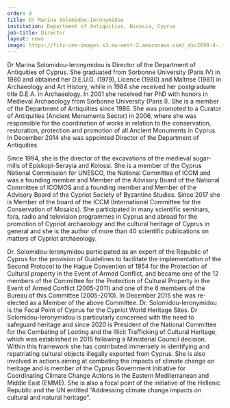 ```yaml
---
order: 9
title: Dr Marina Solomidou-Ieronymidou
institution: Department of Antiquities, Nicosia, Cyprus
job-title: Director
layout: news
image: https://fitz-cms-images.s3.eu-west-2.amazonaws.com/_dsc2698-4-.jpg
---
```

Dr Marina Solomidou-Ieronymidou is Director of the Department of Antiquities of Cyprus. She graduated from Sorbonne University (Paris IV) in 1980 and obtained her D.E.U.G. (1979), Licence (1980) and Maîtrise (1981) in Archaeology and Art History, while in 1984 she received her postgraduate title D.E.A. in Archaeology.  In 2001 she received her PhD with honors in Medieval Archaeology from Sorbonne University (Paris I).  She is a member of the Department of Antiquities since 1986.  She was promoted to a Curator of Antiquities (Ancient Monuments Sector) in 2006, where she was responsible for the coordination of works in relation to the conservation, restoration, protection and promotion of all Ancient Monuments in Cyprus.  In December 2014 she was appointed Director of the Department of Antiquities.

Since 1994, she is the director of the excavations of the medieval sugar-mills of Episkopi-Serayia and Kolossi.  She is a member of the Cyprus National Commission for UNESCO, the National Committee of ICOM and was a founding member and Member of the Advisory Board of the National Committee of ICOMOS and a founding member and Member of the Advisory Board of the Cypriot Society of Byzantine Studies. Since 2017 she is Member of the board of the ICCM (International Committee for the Conservation of Mosaics).  She participated in many scientific seminars, fora, radio and television programmes in Cyprus and abroad for the promotion of Cypriot archaeology and the cultural heritage of Cyprus in general and she is the author of more than 40 scientific publications on matters of Cypriot archaeology.

Dr. Solomidou-Ieronymidou participated as an expert of the Republic of Cyprus for the provision of Guidelines to facilitate the implementation of the Second Protocol to the Hague Convention of 1954 for the Protection of Cultural property in the Event of Armed Conflict, and became one of the 12 members of the Committee for the Protection of Cultural Property in the Event of Armed Conflict (2005-2011) and one of the 6 members of the Bureau of this Committee (2005-2010).  In December 2015 she was re-elected as a Member of the above Committee.  Dr. Solomidou-Ieronymidou is the Focal Point of Cyprus for the Cypriot World Heritage Sites. Dr Solomidou-Ieronymidou is particularly concerned with the need to safeguard heritage and since 2020 is President of the National Committee for the Combating of Looting and the Illicit Trafficking of Cultural Heritage, which was established in 2015 following a Ministerial Council decision. Within this framework she has contributed immensely in identifying and repatriating cultural objects illegally exported from Cyprus. She is also involved in actions aiming at combating the impacts of climate change on heritage and is member of the Cyprus Government Initiative for Coordinating Climate Change Actions in the Eastern Mediterranean and Middle East (EMME). She is also a focal point of the initiative of the Hellenic Republic and the UN entitled “Addressing climate change impacts on cultural and natural heritage”.


